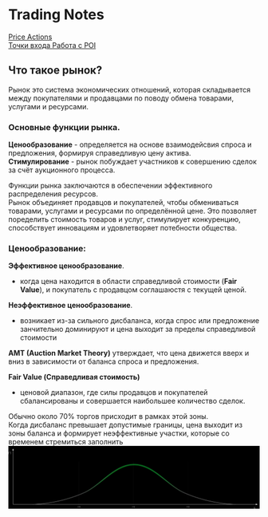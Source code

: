 # Trading Notes

[Price Actions ](./price-actions/README.md)  
[Точки входа ](./entry-points/README.md)
[Работа с POI](./poi/README.md)

## Что такое рынок?

Рынок это система экономических отношений, которая складывается между покупателями и продавцами по поводу обмена товарами, услугами и ресурсами.

### Основные функции рынка.

**Ценообразование** - определяется на основе взаимодейсвия спроса и предложения, формируя справедливую цену актива.  
**Стимулирование** - рынок побуждает участников к совершению сделок за счёт аукционного процесса.

Функции рынка заключаются в обеспечении эффективного распределения ресурсов.  
Рынок объединяет продавцов и покупателей, чтобы обмениваться товарами, услугами и ресурсами по определённой цене. Это позволяет поределить стоимость товаров и услуг, стимулирует конкуренцию, способствует инновациям и удовлетворяет потебности общества.

### Ценообразование:

**Эффективное ценообразование**.

- когда цена находится в области справедливой стоимости (**Fair Value**), и покупатель с продавцом соглашаюстя с текущей ценой.

**Неэффективное ценообразование**.

- возникает из-за сильного дисбаланса, когда спрос или предложение занчительно доминируют и цена выходит за пределы справедливой стоимости

**AMT (Auction Market Theory)** утверждает, что цена движется вверх и вниз в зависимости от баланса спроса и предложения.

**Fair Value (Справедливая стоимость)**

- ценовой диапазон, где силы продавцов и покупателей сбалансированы и совершается наибольшее количество сделок.

Обычно около 70% торгов присходит в рамках этой зоны.  
Когда дисбаланс превышает допустимые границы, цена выходит из зоны баланса и формирует неэффективные участки, которые со временем стремиться заполнить
![Fair_Value](./assets/images/fair_value.png)
